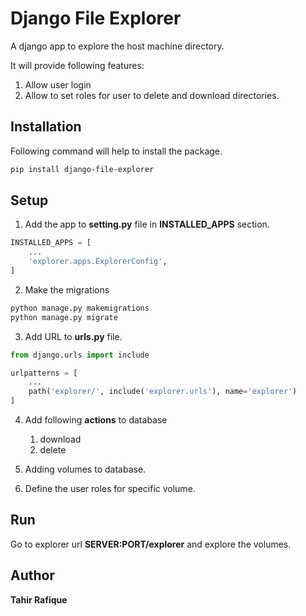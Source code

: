 # Django File Explorer

A django app to explore the host machine directory. 

It will provide following features:

1. Allow user login
2. Allow to set roles for user to delete and download directories.

## Installation

Following command will help to install the package.

```bash
pip install django-file-explorer
```

## Setup

1. Add the app to **setting.py** file in **INSTALLED_APPS** section.

```python
INSTALLED_APPS = [
    ...
    'explorer.apps.ExplorerConfig',
]
```

2. Make the migrations

```bash
python manage.py makemigrations
python manage.py migrate
```

3. Add URL to **urls.py** file.

```python
from django.urls import include

urlpatterns = [
    ...
    path('explorer/', include('explorer.urls'), name='explorer')
]
```

4. Add following **actions** to database
   1. download
   2. delete


5. Adding volumes to database.
6. Define the user roles for specific volume.

## Run

Go to explorer url **SERVER:PORT/explorer** and explore the volumes.

## Author

**Tahir Rafique**

